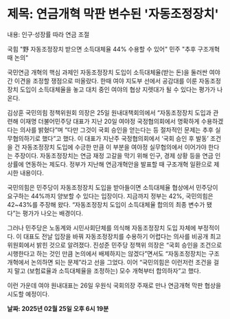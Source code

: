 # **제목: 연금개혁 막판 변수된 '자동조정장치'**

  내용: 인구·성장률 따라 연금 조절

국힘 "野 자동조정장치 받으면 소득대체율 44% 수용할 수 있어"
민주 "추후 구조개혁 때 논의"

국민연금 개혁의 핵심 과제인 자동조정장치 도입이 소득대체율(받는 돈)을 둘러싼 여야 간 이견을 조정할 쟁점으로 떠올랐다. 한때 여야 지도부 선에서 공감대를 이룬 자동조정장치 도입이 소득대체율을 놓고 대치 중인 여야의 협상 지렛대가 될 수 있다는 평가가 나온다.

김상훈 국민의힘 정책위원회 의장은 25일 원내대책회의에서 “자동조정장치 도입과 관련해 이재명 더불어민주당 대표가 지난 20일 여야정 국정협의회에서 명확하게 수용하겠다는 의사를 밝혔다”며 “다만 그것이 국회 승인을 얻는다는 등 절차적인 문제는 추후 실무협의하기로 했다”고 했다. 이 대표가 지난주 국정협의회에서 ‘국회 승인 후 발동’ 조건을 건 자동조정장치 도입에 수긍한 만큼 이 부분을 여야정 실무협의에서 이어가야 한다는 주장이다. 자동조정장치는 연금 재정 고갈을 막기 위해 인구, 경제 상황 등을 연금 인상률에 연동하는 제도다. 정부가 지난해 연금개혁안을 발표할 때 구조개혁 일환으로 제시한 내용이다.

국민의힘은 민주당이 자동조정장치 도입을 받아들이면 소득대체율 협상에서 민주당이 요구하는 44%까지 양보할 수 있다는 입장이다. 지금까지 정부는 42%, 국민의힘은 42~43%를 주장해 왔다. “자동조정장치 도입이 소득대체율 합의의 최종 변수가 됐다”는 평가가 나오는 배경이다.

그러나 민주당은 노동계와 시민사회단체를 의식해 자동조정장치 도입 자체에 부정적이다. 이 대표도 전날 입장을 바꿔 자동조정장치를 수용하기 어렵다는 의사를 비공개 최고위원회에서 밝힌 것으로 알려졌다. 진성준 민주당 정책위 의장은 “국회 승인을 조건으로 시행한다고 하는 것인 만큼 논의에서 배제하지는 않겠다”면서도 “자동조정장치는 구조개혁에서 논의하면 되는 문제”라고 선을 그었다. 이어 “국민의힘은 이런저런 조건을 걸지 말고 (보험료율과 소득대체율을 조정하는) 모수 개혁부터 합의하자”고 했다.

이런 가운데 여야 원내대표는 26일 우원식 국회의장 주재로 만나 연금개혁 막판 협상을 시도할 예정이다.

  **날짜: 2025년 02월 25일 오후 6시 19분**